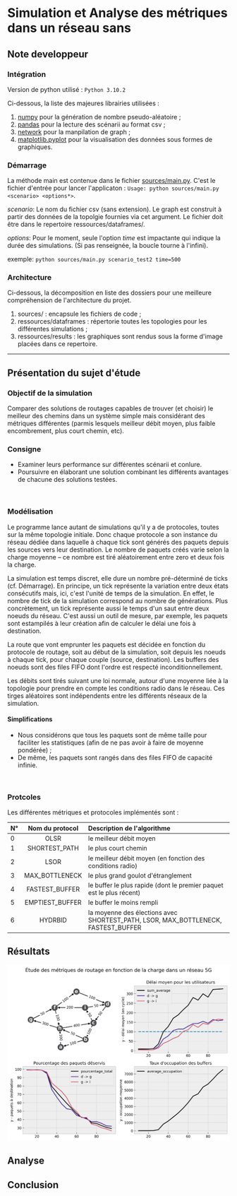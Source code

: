 # Simulation et Analyse des métriques dans un réseau sans 

## Note developpeur

### Intégration

Version de python utilisé : `Python 3.10.2`

Ci-dessous, la liste des majeures librairies utilisées :
1. [numpy](https://numpy.org/) pour la génération de nombre pseudo-aléatoire ;
2. [pandas](https://pandas.pydata.org/) pour la lecture des scénarii au format csv ;
3. [network](https://networkx.org/) pour la manpilation de graph ;
4. [matplotlib.pyplot](https://matplotlib.org/) pour la visualisation des données sous formes de graphiques.


### Démarrage

La méthode main est contenue dans le fichier [sources/main.py](./sources/main.py). C'est le fichier d'entrée pour lancer l'applicaton : `Usage: python sources/main.py <scenario> <options*>`.


*scenario*: Le nom du fichier csv (sans extension). Le graph est construit à partir des données de la topolgie fournies via cet argument. Le fichier doit être dans le repertoire ressources/dataframes/.

*options*: Pour le moment, seule l'option *time* est impactante qui indique la durée des simulations. (Si pas renseignée, la boucle tourne à l'infini).

exemple: `python sources/main.py scenario_test2 time=500`

### Architecture

Ci-dessous, la décomposition en liste des dossiers pour une meilleure compréhension de l'architecture du projet.

1. sources/ : encapsule les fichiers de code ;
2. ressources/dataframes : répertorie toutes les topologies pour les différentes simulations ;
3. ressources/results : les graphiques sont rendus sous la forme d'image placées dans ce repertoire.

-----------------

## Présentation du sujet d'étude

### Objectif de la simulation

Comparer des solutions de routages capables de trouver (et choisir) le meilleur des chemins dans un système simple mais considérant des métriques différentes (parmis lesquels meilleur débit moyen, plus faible encombrement, plus court chemin, etc).

### Consigne

- Examiner leurs performance sur différentes scénarii et conlure.
- Poursuivre en élaborant une solution combinant les différents avantages de chacune des solutions testées.

<br>

### Modélisation

Le programme lance autant de simulations qu'il y a de  protocoles, toutes sur la même topologie initiale. Donc chaque protocole a son instance du réseau dédiée dans laquelle à chaque tick sont générés des paquets depuis les sources vers leur destination. Le nombre de paquets créés varie selon la charge moyenne – ce nombre est tiré aléatoirement entre zero et deux fois la charge.

La simulation est temps discret, elle dure un nombre pré-déterminé de ticks (cf. Démarrage). En principe, un tick représente la variation entre deux états consécutifs mais, ici, c'est l'unité de temps de la simulation. En effet, le nombre de tick de la simulation correspond au nombre de générations. Plus concrètement, un tick représente aussi le temps d'un saut entre deux noeuds du réseau. C'est aussi un outil de mesure, par exemple, les paquets sont estampilés à leur création afin de calculer le délai une fois à destination.

La route que vont emprunter les paquets est décidée en fonction du protocole de routage, soit au début de la simulation, soit depuis les noeuds à chaque tick, pour chaque couple (source, destination). Les buffers des noeuds sont des files FIFO dont l'ordre est respecté inconditionnellement.

Les débits sont tirés suivant une loi normale, autour d'une moyenne liée à la topologie pour prendre en compte les conditions radio dans le réseau. Ces tirges aléatoires sont indépendents entre les différents réseaux de la simulation.

#### Simplifications

- Nous considérons que tous les paquets sont de même taille pour faciliter les statistiques (afin de ne pas avoir à faire de moyenne pondérée) ;
- De même, les paquets sont rangés dans des files FIFO de capacité infinie.
<br>

### Protcoles

Les différentes métriques et protocoles implémentés sont : 


| N° | Nom du protocol         | Description de l'algorithme |
| :- |:----------------------: | :-------------------------- |
| 0  | OLSR                    | le meilleur débit moyen     |
| 1  | SHORTEST_PATH           | le plus court chemin        |
| 2  | LSOR                    | le meilleur débit moyen (en fonction des conditions radio) |
| 3  | MAX_BOTTLENECK          | le plus grand goulot d'étranglement |
| 4  | FASTEST_BUFFER          | le buffer le plus rapide (dont le premier paquet est le plus récent)   |
| 5  | EMPTIEST_BUFFER         | le buffer le moins rempli   |
| 6  | HYDRBID | la moyenne des élections avec SHORTEST_PATH, LSOR, MAX_BOTTLENECK, FASTEST_BUFFER |

## Résultats

![Drag Racing](./ressources/results/scenario_test2_FASTEST_BUFFER.png)

## Analyse

## Conclusion
